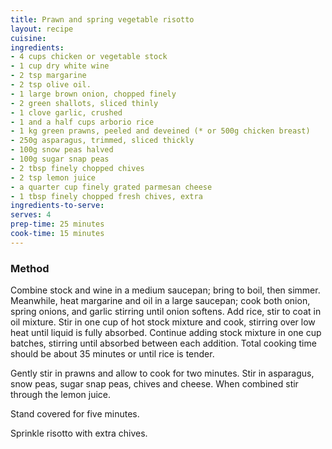 ```yaml
---
title: Prawn and spring vegetable risotto
layout: recipe
cuisine: 
ingredients:
- 4 cups chicken or vegetable stock
- 1 cup dry white wine
- 2 tsp margarine
- 2 tsp olive oil.
- 1 large brown onion, chopped finely
- 2 green shallots, sliced thinly
- 1 clove garlic, crushed
- 1 and a half cups arborio rice
- 1 kg green prawns, peeled and de­veined (* or 500g chicken breast)
- 250g asparagus, trimmed, sliced thickly
- 100g snow peas halved
- 100g sugar snap peas
- 2 tbsp finely chopped chives
- 2 tsp lemon juice
- a quarter cup finely grated parmesan cheese
- 1 tbsp finely chopped fresh chives, extra
ingredients-to-serve: 
serves: 4
prep-time: 25 minutes
cook-time: 15 minutes
---
```


### Method
Combine stock and wine in a medium saucepan; bring to boil, then simmer. Meanwhile, heat margarine and oil in a large saucepan; cook both onion, spring onions, and garlic stirring until onion softens. Add rice, stir to coat in oil mixture. Stir in one cup of hot stock mixture and cook, stirring over low heat until liquid is fully absorbed. Continue adding stock mixture in one cup batches, stirring until absorbed between each addition. Total cooking time should be about 35 minutes or until rice is tender.

Gently stir in prawns and allow to cook for two minutes. Stir in asparagus, snow peas, sugar snap peas, chives and cheese. When combined stir through the lemon juice.

Stand covered for five minutes.

Sprinkle risotto with extra chives.